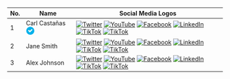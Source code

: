 | No. | Name               | Social Media Logos                                             |
|-----|--------------------|-----------------------------------------------------------------|
| 1   | Carl Castañas ![verified](https://raw.githubusercontent.com/carlcastanas/Philippines/6c7704c6126635dcc88ae5d827a5f859c3705ba5/src/verified.svg?sanitize=true&width=1&height=1)           | [![Twitter](https://img.shields.io/badge/twitter-black?logo=twitter)](https://twitter.com/johndoe) [![YouTube](https://img.shields.io/badge/youtube-black?logo=youtube)](https://www.youtube.com/johndoe) [![Facebook](https://img.shields.io/badge/facebook-black?logo=facebook)](https://www.facebook.com/johndoe) [![LinkedIn](https://img.shields.io/badge/linkedin-black?logo=linkedin)](https://www.linkedin.com/in/johndoe) [![TikTok](https://img.shields.io/badge/tiktok-black?logo=tiktok)](https://www.tiktok.com/@johndoe) [![TikTok](https://img.shields.io/badge/github-black?logo=github)](https://www.github.com/johndoe) |
| 2   | Jane Smith         | [![Twitter](https://img.shields.io/badge/twitter-black?logo=twitter)](https://twitter.com/janesmith) [![YouTube](https://img.shields.io/badge/youtube-black?logo=youtube)](https://www.youtube.com/janesmith) [![Facebook](https://img.shields.io/badge/facebook-black?logo=facebook)](https://www.facebook.com/janesmith) [![LinkedIn](https://img.shields.io/badge/linkedin-black?logo=linkedin)](https://www.linkedin.com/in/janesmith) [![TikTok](https://img.shields.io/badge/tiktok-black?logo=tiktok)](https://www.tiktok.com/@johndoe) [![TikTok](https://img.shields.io/badge/github-black?logo=github)](https://www.github.com/johndoe) |
| 3   | Alex Johnson       | [![Twitter](https://img.shields.io/badge/twitter-black?logo=twitter)](https://twitter.com/alexjohnson) [![YouTube](https://img.shields.io/badge/youtube-black?logo=youtube)](https://www.youtube.com/alexjohnson) [![Facebook](https://img.shields.io/badge/facebook-black?logo=facebook)](https://www.facebook.com/alexjohnson) [![LinkedIn](https://img.shields.io/badge/linkedin-black?logo=linkedin)](https://www.linkedin.com/in/alexjohnson) [![TikTok](https://img.shields.io/badge/tiktok-black?logo=tiktok)](https://www.tiktok.com/@johndoe) [![TikTok](https://img.shields.io/badge/github-black?logo=github)](https://www.tiktok.com/@johndoe) |


